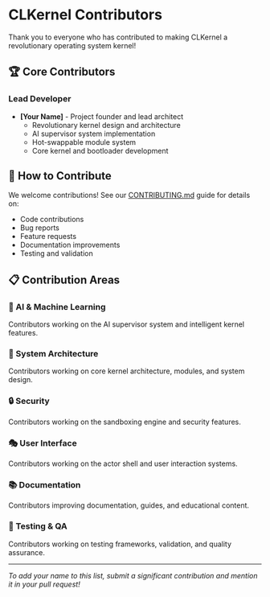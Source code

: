 # CLKernel Contributors

Thank you to everyone who has contributed to making CLKernel a revolutionary operating system kernel!

## 🏆 Core Contributors

### Lead Developer
- **[Your Name]** - Project founder and lead architect
  - Revolutionary kernel design and architecture
  - AI supervisor system implementation
  - Hot-swappable module system
  - Core kernel and bootloader development

## 🤝 How to Contribute

We welcome contributions! See our [CONTRIBUTING.md](CONTRIBUTING.md) guide for details on:

- Code contributions
- Bug reports
- Feature requests
- Documentation improvements
- Testing and validation

## 📋 Contribution Areas

### 🧠 AI & Machine Learning
Contributors working on the AI supervisor system and intelligent kernel features.

### 🔧 System Architecture  
Contributors working on core kernel architecture, modules, and system design.

### 🔒 Security
Contributors working on the sandboxing engine and security features.

### 🎭 User Interface
Contributors working on the actor shell and user interaction systems.

### 📚 Documentation
Contributors improving documentation, guides, and educational content.

### 🧪 Testing & QA
Contributors working on testing frameworks, validation, and quality assurance.

---

*To add your name to this list, submit a significant contribution and mention it in your pull request!*
